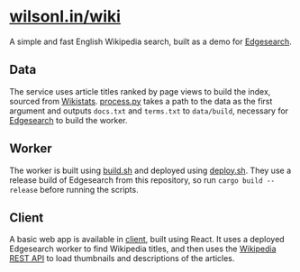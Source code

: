 # [wilsonl.in/wiki](https://wilsonl.in/wiki/)

A simple and fast English Wikipedia search, built as a demo for [Edgesearch](https://github.com/wilsonzlin/edgesearch).

## Data

The service uses article titles ranked by page views to build the index, sourced from [Wikistats](https://dumps.wikimedia.org/other/pagecounts-ez/). [process.py](./data/process.py) takes a path to the data as the first argument and outputs `docs.txt` and `terms.txt` to `data/build`, necessary for [Edgesearch](https://github.com/wilsonzlin/edgesearch) to build the worker.

## Worker

The worker is built using [build.sh](./worker/build.sh) and deployed using [deploy.sh](./worker/deploy.sh). They use a release build of Edgesearch from this repository, so run `cargo build --release` before running the scripts.

## Client

A basic web app is available in [client](./client/), built using React. It uses a deployed Edgesearch worker to find Wikipedia titles, and then uses the [Wikipedia REST API](https://en.wikipedia.org/api/rest_v1/#/Page%20content/get_page_summary__title_) to load thumbnails and descriptions of the articles.
